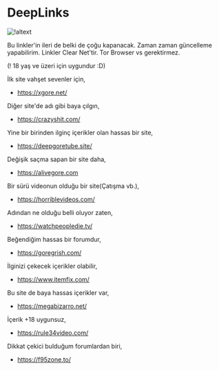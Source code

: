 # DeepLinks

![!altext](https://images.wallpaperscraft.com/image/single/eyes_black_dark_130416_300x300.jpg)


Bu linkler'in ileri de belki de çoğu kapanacak.
Zaman zaman güncelleme yapabilirim.
Linkler Clear Net'tir. Tor Browser vs gerektirmez.

(! 18 yaş ve üzeri için uygundur :D)

İlk site vahşet sevenler için,
- https://xgore.net/

Diğer site'de adı gibi baya çılgın, 
- https://crazyshit.com/

Yine bir birinden ilginç içerikler olan hassas bir site,
- https://deepgoretube.site/

Değişik saçma sapan bir site daha,
- https://alivegore.com

Bir sürü videonun olduğu bir site(Çatışma vb.),
- https://horriblevideos.com/

Adından ne olduğu belli oluyor zaten,
- https://watchpeopledie.tv/

Beğendiğim hassas bir forumdur,
- https://goregrish.com/

İlginizi çekecek içerikler olabilir,
- https://www.itemfix.com/

Bu site de baya hassas içerikler var,
- https://megabizarro.net/

İçerik +18 uygunsuz,
- https://rule34video.com/

Dikkat çekici bulduğum forumlardan biri,
- https://f95zone.to/

